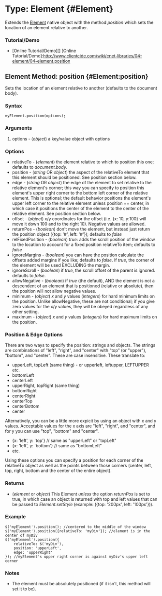 Type: Element {#Element}
==========================
Extends the [Element][] native object with the method *position* which sets the location of an element relative to another.

### Tutorial/Demo

* [Online Tutorial/Demo][]
[Online Tutorial/Demo]:http://www.clientcide.com/wiki/cnet-libraries/04-element/04-element.position

Element Method: position {#Element:position}
--------------------------------------------------

Sets the location of an element relative to another (defaults to the document body).

### Syntax

	myElement.position(options);

###	Arguments

1. options - (*object*) a key/value object with options

### Options

* relativeTo - (*element*) the element relative to which to position this one; defaults to *document.body*.
* position - (*string* OR *object*) the aspect of the relativeTo element that this element should be positioned. See position section below.
* edge - (*string* OR *object*) the edge of the element to set relative to the relative element's corner; this way you can specify to position this element's upper right corner to the bottom left corner of the relative element. This is optional; the default behavior positions the element's upper left corner to the relative element unless position == center, in which case it positions the center of the element to the center of the relative element. See position section below.
* offset - (*object*) x/y coordinates for the offset (i.e. {x: 10, y:100} will move it down 100 and to the right 10). Negative values are allowed.
* returnPos - (*boolean*) don't move the element, but instead just return the position object ({top: '#', left: '#'}); defaults to *false*
* relFixedPosition - (*boolean*) *true*: adds the scroll position of the window to the location to account for a fixed position relativeTo item; defaults to *false*
* ignoreMargins - (*boolean*) you can have the position calculate the offsets added margins if you like; defaults to *false*. If *true*, the corner of the element will be used EXCLUDING the margin.
* ignoreScroll - (*boolean*) if *true*, the scroll offset of the parent is ignored. defaults to *false*.
* allowNegative - (*boolean*) if *true* (the default), AND the element is not a descendent of an element that is positioned (relative or absolute), then the position will not allow negative values.
* minimum - (*object*) *x* and *y* values (*integers*) for hard minimum limits on the position. Unlike allowNegative, these are not conditional; if you give zero values for the x/y values, they will be obeyed regardless of any other setting.
* maximum - (*object*) *x* and *y* values (*integers*) for hard maximum limits on the position.

### Position & Edge Options

There are two ways to specify the position: strings and objects. The strings are combinations of "left", "right", and "center" with "top" (or "upper"), "bottom", and "center". These are case insensitive. These translate to:

* upperLeft, topLeft (same thing) - or upperleft, leftupper, LEFTUPPER etc.
* bottomLeft
* centerLeft
* upperRight, topRight (same thing)
* bottomRight
* centerRight
* centerTop
* centerBottom
* center

Alternatively, you can be a little more expicit by using an object with x and y values. Acceptable values for the x axis are "left", "right", and "center", and for y you can use "top", "bottom" and "center".

* {x: 'left', y: 'top'} // same as "upperLeft" or "topLeft"
* {x: 'left', y: 'bottom'} // same as "bottomLeft"
* etc.

Using these options you can specify a position for each corner of the relativeTo object as well as the points between those corners (center, left, top, right, bottom and the center of the entire object).

### Returns

* (*element* or *object*) This Element *unless* the option *returnPos* is set to true, in which case an object is returned with top and left values that can be passed to *Element.setStyle* (example: ({top: '200px', left: '100px'})).

### Example

	$('myElement').position(); //centered to the middle of the window
	$('myElement').position({relativeTo: 'myDiv'}); //element is in the center of myDiv
	$('myElement').position({
		relativeTo: $('myDiv'),
		position: 'upperLeft',
		edge: 'upperRight'
	}); //myElement's upper right corner is against myDiv's upper left corner

### Notes

* The element must be absolutely positioned (if it isn't, this method will set it to be).

[Element]: /core/Element/Element
